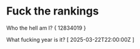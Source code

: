 # Fuck the rankings

Who the hell am I?
{ 12834019 }

What fucking year is it?
[ 2025-03-22T22:00:00Z ]
